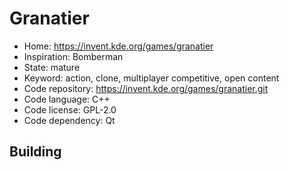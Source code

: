 # Granatier

- Home: https://invent.kde.org/games/granatier
- Inspiration: Bomberman
- State: mature
- Keyword: action, clone, multiplayer competitive, open content
- Code repository: https://invent.kde.org/games/granatier.git
- Code language: C++
- Code license: GPL-2.0
- Code dependency: Qt

## Building

